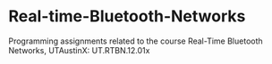 # Real-time-Bluetooth-Networks
Programming assignments related to the course Real-Time Bluetooth Networks, UTAustinX: UT.RTBN.12.01x

